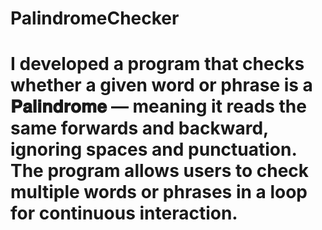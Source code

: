 # PalindromeChecker

# I developed a program that checks whether a given word or phrase is a 𝐏𝐚𝐥𝐢𝐧𝐝𝐫𝐨𝐦𝐞 — meaning it reads the same forwards and backward, ignoring spaces and punctuation. The program allows users to check multiple words or phrases in a loop for continuous interaction.

